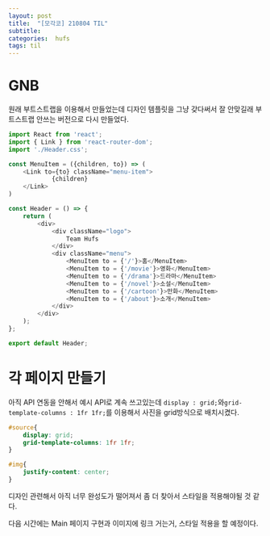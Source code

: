 ```yaml
---
layout: post
title:  "[모각코] 210804 TIL"
subtitle:   
categories:  hufs
tags: til
---
```


# GNB
원래 부트스트랩을 이용해서 만들었는데 디자인 템플릿을 그냥 갖다써서 잘 안맞길래 부트스트랩 안쓰는 버전으로 다시 만들었다.
```js
import React from 'react';
import { Link } from 'react-router-dom';
import './Header.css';

const MenuItem = ({children, to}) => (
    <Link to={to} className="menu-item">
            {children}
    </Link>
)

const Header = () => {
    return (
        <div>
            <div className="logo">
                Team Hufs
            </div>
            <div className="menu">
                <MenuItem to = {'/'}>홈</MenuItem>
                <MenuItem to = {'/movie'}>영화</MenuItem>
                <MenuItem to = {'/drama'}>드라마</MenuItem>
                <MenuItem to = {'/novel'}>소설</MenuItem>
                <MenuItem to = {'/cartoon'}>만화</MenuItem>
                <MenuItem to = {'/about'}>소개</MenuItem>
            </div>
        </div>
    );
};

export default Header;
```


# 각 페이지 만들기
아직 API 연동을 안해서 예시 API로 계속 쓰고있는데 `display : grid;`와`grid-template-columns : 1fr 1fr;`를 이용해서 사진을 grid방식으로 배치시켰다.

```css
#source{
    display: grid;
    grid-template-columns: 1fr 1fr;
}

#img{
    justify-content: center;
}
```

디자인 관련해서 아직 너무 완성도가 떨어져서 좀 더 찾아서 스타일을 적용해야될 것 같다.

다음 시간에는 Main 페이지 구현과 이미지에 링크 거는거, 스타일 적용을 할 예정이다.